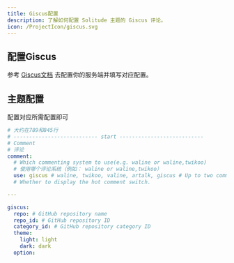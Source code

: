 ```yaml
---
title: Giscus配置
description: 了解如何配置 Solitude 主题的 Giscus 评论。
icon: /ProjectIcon/giscus.svg
---
```


## 配置Giscus

参考 [Giscus文档](https://giscus.app/zh-CN) 去配置你的服务端并填写对应配置。

## 主题配置

配置对应所需配置即可

```yml [_config.solitude.yml]
# 大约在789和845行
# --------------------------- start ---------------------------
# Comment
# 评论
comment:
  # Which commenting system to use(e.g. waline or waline,twikoo)
  # 使用哪个评论系统（例如： waline or waline,twikoo）
  use: giscus # waline, twikoo, valine, artalk, giscus # Up to two comment systems can be turned on at the same time
  # Whether to display the hot comment switch.

···

giscus:
  repo: # GitHub repository name
  repo_id: # GitHub repository ID
  category_id: # GitHub repository category ID
  theme:
    light: light
    dark: dark
  option:
```